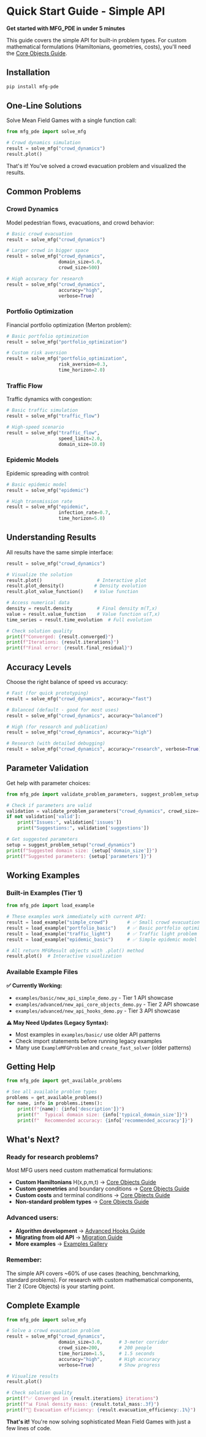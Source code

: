 # Quick Start Guide - Simple API

**Get started with MFG_PDE in under 5 minutes**

This guide covers the simple API for built-in problem types. For custom mathematical formulations (Hamiltonians, geometries, costs), you'll need the [Core Objects Guide](core_objects.md).

## Installation

```bash
pip install mfg-pde
```

## One-Line Solutions

Solve Mean Field Games with a single function call:

```python
from mfg_pde import solve_mfg

# Crowd dynamics simulation
result = solve_mfg("crowd_dynamics")
result.plot()
```

That's it! You've solved a crowd evacuation problem and visualized the results.

## Common Problems

### Crowd Dynamics
Model pedestrian flows, evacuations, and crowd behavior:

```python
# Basic crowd evacuation
result = solve_mfg("crowd_dynamics")

# Larger crowd in bigger space
result = solve_mfg("crowd_dynamics",
                   domain_size=5.0,
                   crowd_size=500)

# High accuracy for research
result = solve_mfg("crowd_dynamics",
                   accuracy="high",
                   verbose=True)
```

### Portfolio Optimization
Financial portfolio optimization (Merton problem):

```python
# Basic portfolio optimization
result = solve_mfg("portfolio_optimization")

# Custom risk aversion
result = solve_mfg("portfolio_optimization",
                   risk_aversion=0.3,
                   time_horizon=2.0)
```

### Traffic Flow
Traffic dynamics with congestion:

```python
# Basic traffic simulation
result = solve_mfg("traffic_flow")

# High-speed scenario
result = solve_mfg("traffic_flow",
                   speed_limit=2.0,
                   domain_size=10.0)
```

### Epidemic Models
Epidemic spreading with control:

```python
# Basic epidemic model
result = solve_mfg("epidemic")

# High transmission rate
result = solve_mfg("epidemic",
                   infection_rate=0.7,
                   time_horizon=5.0)
```

## Understanding Results

All results have the same simple interface:

```python
result = solve_mfg("crowd_dynamics")

# Visualize the solution
result.plot()                    # Interactive plot
result.plot_density()           # Density evolution
result.plot_value_function()    # Value function

# Access numerical data
density = result.density         # Final density m(T,x)
value = result.value_function    # Value function u(T,x)
time_series = result.time_evolution  # Full evolution

# Check solution quality
print(f"Converged: {result.converged}")
print(f"Iterations: {result.iterations}")
print(f"Final error: {result.final_residual}")
```

## Accuracy Levels

Choose the right balance of speed vs accuracy:

```python
# Fast (for quick prototyping)
result = solve_mfg("crowd_dynamics", accuracy="fast")

# Balanced (default - good for most uses)
result = solve_mfg("crowd_dynamics", accuracy="balanced")

# High (for research and publication)
result = solve_mfg("crowd_dynamics", accuracy="high")

# Research (with detailed debugging)
result = solve_mfg("crowd_dynamics", accuracy="research", verbose=True)
```

## Parameter Validation

Get help with parameter choices:

```python
from mfg_pde import validate_problem_parameters, suggest_problem_setup

# Check if parameters are valid
validation = validate_problem_parameters("crowd_dynamics", crowd_size=-10)
if not validation['valid']:
    print("Issues:", validation['issues'])
    print("Suggestions:", validation['suggestions'])

# Get suggested parameters
setup = suggest_problem_setup("crowd_dynamics")
print(f"Suggested domain size: {setup['domain_size']}")
print(f"Suggested parameters: {setup['parameters']}")
```

## Working Examples

### **Built-in Examples (Tier 1)**

```python
from mfg_pde import load_example

# These examples work immediately with current API:
result = load_example("simple_crowd")       # ✅ Small crowd evacuation
result = load_example("portfolio_basic")    # ✅ Basic portfolio optimization
result = load_example("traffic_light")      # ✅ Traffic light problem
result = load_example("epidemic_basic")     # ✅ Simple epidemic model

# All return MFGResult objects with .plot() method
result.plot()  # Interactive visualization
```

### **Available Example Files**

**✅ Currently Working:**
- `examples/basic/new_api_simple_demo.py` - Tier 1 API showcase
- `examples/advanced/new_api_core_objects_demo.py` - Tier 2 API showcase
- `examples/advanced/new_api_hooks_demo.py` - Tier 3 API showcase

**⚠️ May Need Updates (Legacy Syntax):**
- Most examples in `examples/basic/` use older API patterns
- Check import statements before running legacy examples
- Many use `ExampleMFGProblem` and `create_fast_solver` (older patterns)

## Getting Help

```python
from mfg_pde import get_available_problems

# See all available problem types
problems = get_available_problems()
for name, info in problems.items():
    print(f"{name}: {info['description']}")
    print(f"  Typical domain size: {info['typical_domain_size']}")
    print(f"  Recommended accuracy: {info['recommended_accuracy']}")
```

## What's Next?

### **Ready for research problems?**
Most MFG users need custom mathematical formulations:

- **Custom Hamiltonians** H(x,p,m,t) → [Core Objects Guide](core_objects.md)
- **Custom geometries** and boundary conditions → [Core Objects Guide](core_objects.md)
- **Custom costs** and terminal conditions → [Core Objects Guide](core_objects.md)
- **Non-standard problem types** → [Core Objects Guide](core_objects.md)

### **Advanced users:**
- **Algorithm development** → [Advanced Hooks Guide](advanced_hooks.md)
- **Migrating from old API** → [Migration Guide](migration.md)
- **More examples** → [Examples Gallery](../examples/)

### **Remember:**
The simple API covers ~60% of use cases (teaching, benchmarking, standard problems). For research with custom mathematical components, Tier 2 (Core Objects) is your starting point.

## Complete Example

```python
from mfg_pde import solve_mfg

# Solve a crowd evacuation problem
result = solve_mfg("crowd_dynamics",
                   domain_size=3.0,      # 3-meter corridor
                   crowd_size=200,       # 200 people
                   time_horizon=1.5,     # 1.5 seconds
                   accuracy="high",      # High accuracy
                   verbose=True)         # Show progress

# Visualize results
result.plot()

# Check solution quality
print(f"✅ Converged in {result.iterations} iterations")
print(f"📊 Final density mass: {result.total_mass:.3f}")
print(f"🎯 Evacuation efficiency: {result.evacuation_efficiency:.1%}")
```

**That's it!** You're now solving sophisticated Mean Field Games with just a few lines of code.
